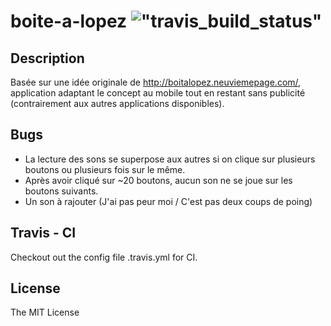# boite-a-lopez !["travis_build_status"](https://travis-ci.org/Epsichaos/boite-a-gitans.svg?branch=master)

## Description

Basée sur une idée originale de http://boitalopez.neuviemepage.com/, application adaptant le concept au mobile tout en restant sans publicité (contrairement aux autres applications disponibles).

## Bugs

- La lecture des sons  se superpose aux autres si on clique sur plusieurs boutons ou plusieurs fois sur le même.
- Après avoir cliqué sur ~20 boutons, aucun son ne se joue sur les boutons suivants.
- Un son à rajouter (J'ai pas peur moi / C'est pas deux coups de poing)

## Travis - CI

Checkout out the config file .travis.yml for CI.

## License

The MIT License
